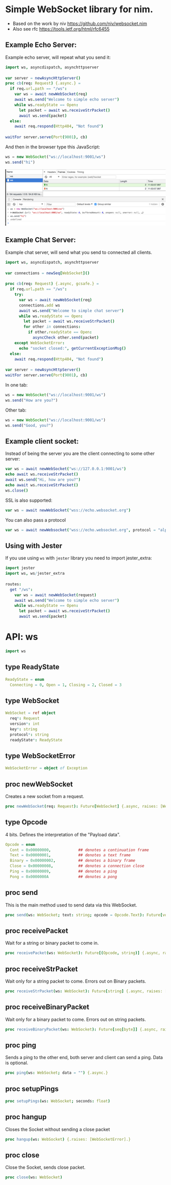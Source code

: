 # Simple WebSocket library for nim.

* Based on the work by niv https://github.com/niv/websocket.nim
* Also see rfc https://tools.ietf.org/html/rfc6455

## Example Echo Server:

Example echo server, will repeat what you send it:

```nim
import ws, asyncdispatch, asynchttpserver

var server = newAsyncHttpServer()
proc cb(req: Request) {.async.} =
  if req.url.path == "/ws":
    var ws = await newWebSocket(req)
    await ws.send("Welcome to simple echo server")
    while ws.readyState == Open:
      let packet = await ws.receiveStrPacket()
      await ws.send(packet)
  else:
    await req.respond(Http404, "Not found")

waitFor server.serve(Port(9001), cb)
```

And then in the browser type this JavaScript:

```js
ws = new WebSocket("ws://localhost:9001/ws")
ws.send("hi")
```

![alt text](tests/echo.png "Echo server example")


## Example Chat Server:

Example chat server, will send what you send to connected all clients.

```nim
import ws, asyncdispatch, asynchttpserver

var connections = newSeq[WebSocket]()

proc cb(req: Request) {.async, gcsafe.} =
  if req.url.path == "/ws":
    try:
      var ws = await newWebSocket(req)
      connections.add ws
      await ws.send("Welcome to simple chat server")
      while ws.readyState == Open:
        let packet = await ws.receiveStrPacket()
        for other in connections:
          if other.readyState == Open:
            asyncCheck other.send(packet)
    except WebSocketError:
      echo "socket closed:", getCurrentExceptionMsg()
  else:
    await req.respond(Http404, "Not found")

var server = newAsyncHttpServer()
waitFor server.serve(Port(9001), cb)
```

In one tab:
```js
ws = new WebSocket("ws://localhost:9001/ws")
ws.send("How are you?")
```

Other tab:
```js
ws = new WebSocket("ws://localhost:9001/ws")
ws.send("Good, you?")
```

## Example client socket:

Instead of being the server you are the client connecting to some other server:

```nim
var ws = await newWebSocket("ws://127.0.0.1:9001/ws")
echo await ws.receiveStrPacket()
await ws.send("Hi, how are you?")
echo await ws.receiveStrPacket()
ws.close()
```

SSL is also supported:
```nim
var ws = await newWebSocket("wss://echo.websocket.org")
```

You can also pass a protocol
```nim
var ws = await newWebsocket("wss://echo.websocket.org", protocol = "alpha")
```

## Using with Jester

If you use using `ws` with `jester` library you need to import jester_extra:

```nim
import jester
import ws, ws/jester_extra

routes:
  get "/ws":
    var ws = await newWebSocket(request)
    await ws.send("Welcome to simple echo server")
    while ws.readyState == Open:
      let packet = await ws.receiveStrPacket()
      await ws.send(packet)
```
# API: ws

```nim
import ws
```

## **type** ReadyState


```nim
ReadyState = enum
  Connecting = 0, Open = 1, Closing = 2, Closed = 3
```

## **type** WebSocket


```nim
WebSocket = ref object
  req*: Request
  version*: int
  key*: string
  protocol*: string
  readyState*: ReadyState

```

## **type** WebSocketError


```nim
WebSocketError = object of Exception
```

## **proc** newWebSocket

Creates a new socket from a request.

```nim
proc newWebSocket(req: Request): Future[WebSocket] {.async, raises: [WebSocketError].}
```

## **type** Opcode

4 bits. Defines the interpretation of the "Payload data".

```nim
Opcode = enum
  Cont = 0x00000000,            ## denotes a continuation frame
  Text = 0x00000001,            ## denotes a text frame
  Binary = 0x00000002,          ## denotes a binary frame
  Close = 0x00000008,           ## denotes a connection close
  Ping = 0x00000009,            ## denotes a ping
  Pong = 0x0000000A             ## denotes a pong
```

## **proc** send

This is the main method used to send data via this WebSocket.

```nim
proc send(ws: WebSocket; text: string; opcode = Opcode.Text): Future[void] {.async, raises: [WebSocketError], tags: [WriteIOEffect, ReadIOEffect].}
```

## **proc** receivePacket

Wait for a string or binary packet to come in.

```nim
proc receivePacket(ws: WebSocket): Future[(Opcode, string)] {.async, raises: [WebSocketError].}
```

## **proc** receiveStrPacket

Wait only for a string packet to come. Errors out on Binary packets.

```nim
proc receiveStrPacket(ws: WebSocket): Future[string] {.async, raises: [WebSocketError].}
```

## **proc** receiveBinaryPacket

Wait only for a binary packet to come. Errors out on string packets.

```nim
proc receiveBinaryPacket(ws: WebSocket): Future[seq[byte]] {.async, raises: [WebSocketError].}
```

## **proc** ping

Sends a ping to the other end, both server and client can send a ping. Data is optional.

```nim
proc ping(ws: WebSocket; data = "") {.async.}
```

## **proc** setupPings


```nim
proc setupPings(ws: WebSocket; seconds: float)
```

## **proc** hangup

Closes the Socket without sending a close packet

```nim
proc hangup(ws: WebSocket) {.raises: [WebSocketError].}
```

## **proc** close

Close the Socket, sends close packet.

```nim
proc close(ws: WebSocket)
```
